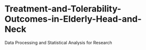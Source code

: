 # Treatment-and-Tolerability-Outcomes-in-Elderly-Head-and-Neck
Data Processing and Statistical Analysis for Research
